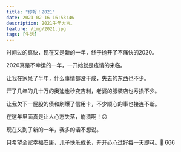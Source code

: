 ```yaml
---
title: "你好！2021"
date: 2021-02-16 16:53:46
description: 2021牛年大吉。
feature: /img/2021.jpg
tags: [生活]
---
```


时间过的真快，现在又是新的一年，终于抛开了不痛快的2020。

2020真是不幸运的一年，一开始就是疫情的来临。

让我在家呆了半年，什么事情都没干成，失去的东西也不少。

开了几年的几十万的奥迪也秒变吉利，老婆的服装店也亏损不少。

让我欠下一屁股的债和刷爆了信用卡，不少顺心的事也接连不断。

在这年里面真是让人心态失落，崩溃啊！😕

现在又到了新的一年，我多的话不想说。

只希望全家幸福安康，儿子快乐成长，开开心心过好每一天即可。🐂 666
